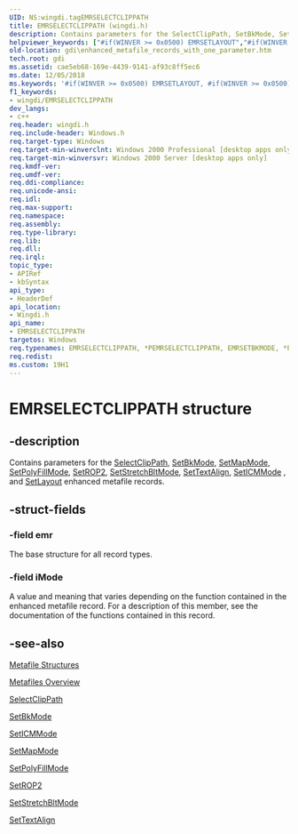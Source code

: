 ```yaml
---
UID: NS:wingdi.tagEMRSELECTCLIPPATH
title: EMRSELECTCLIPPATH (wingdi.h)
description: Contains parameters for the SelectClipPath, SetBkMode, SetMapMode, SetPolyFillMode, SetROP2, SetStretchBltMode, SetTextAlign, SetICMMode , and SetLayout enhanced metafile records.
helpviewer_keywords: ["#if(WINVER >= 0x0500) EMRSETLAYOUT","#if(WINVER >= 0x0500) EMRSETLAYOUT structure [Windows GDI]","*PEMRSELECTCLIPPATH","*PEMRSETBKMODE","*PEMRSETICMMODE","*PEMRSETLAYOUT","*PEMRSETMAPMODE","*PEMRSETPOLYFILLMODE","*PEMRSETROP2","*PEMRSETSTRETCHBLTMODE","*PEMRSETTEXTALIGN","EMRSELECTCLIPPATH","EMRSELECTCLIPPATH structure [Windows GDI]","EMRSETBKMODE","EMRSETBKMODE structure [Windows GDI]","EMRSETICMMODE","EMRSETICMMODE structure [Windows GDI]","EMRSETLAYOUT","EMRSETMAPMODE","EMRSETMAPMODE structure [Windows GDI]","EMRSETPOLYFILLMODE","EMRSETPOLYFILLMODE structure [Windows GDI]","EMRSETROP2","EMRSETROP2 structure [Windows GDI]","EMRSETSTRETCHBLTMODE","EMRSETSTRETCHBLTMODE structure [Windows GDI]","EMRSETTEXTALIGN","EMRSETTEXTALIGN structure [Windows GDI]","Enhanced Metafile Records with One Parameter","Enhanced Metafile Records with One Parameter structure [Windows GDI]","PEMRSELECTCLIPPATH","PEMRSELECTCLIPPATH structure pointer [Windows GDI]","PEMRSETBKMODE","PEMRSETBKMODE structure pointer [Windows GDI]","PEMRSETICMMODE","PEMRSETICMMODE structure pointer [Windows GDI]","PEMRSETLAYOUT #endif / WINVER >= 0x0500 /","PEMRSETLAYOUT #endif / WINVER >= 0x0500 / structure pointer [Windows GDI]","PEMRSETMAPMODE","PEMRSETMAPMODE structure pointer [Windows GDI]","PEMRSETPOLYFILLMODE","PEMRSETPOLYFILLMODE structure pointer [Windows GDI]","PEMRSETROP2","PEMRSETROP2 structure pointer [Windows GDI]","PEMRSETSTRETCHBLTMODE","PEMRSETSTRETCHBLTMODE structure pointer [Windows GDI]","PEMRSETTEXTALIGN","PEMRSETTEXTALIGN structure pointer [Windows GDI]","_win32_Enhanced_Metafile_Records_with_One_Parameter_str","gdi.enhanced_metafile_records_with_one_parameter","wingdi/#if(WINVER >= 0x0500) EMRSETLAYOUT","wingdi/EMRSETBKMODE","wingdi/EMRSETICMMODE","wingdi/EMRSETMAPMODE","wingdi/EMRSETPOLYFILLMODE","wingdi/EMRSETROP2","wingdi/EMRSETSTRETCHBLTMODE","wingdi/EMRSETTEXTALIGN","wingdi/Enhanced Metafile Records with One Parameter","wingdi/PEMRSELECTCLIPPATH","wingdi/PEMRSETBKMODE","wingdi/PEMRSETICMMODE","wingdi/PEMRSETLAYOUT #endif / WINVER >= 0x0500 /","wingdi/PEMRSETMAPMODE","wingdi/PEMRSETPOLYFILLMODE","wingdi/PEMRSETROP2","wingdi/PEMRSETSTRETCHBLTMODE","wingdi/PEMRSETTEXTALIGN"]
old-location: gdi\enhanced_metafile_records_with_one_parameter.htm
tech.root: gdi
ms.assetid: cae5eb68-169e-4439-9141-af93c8ff5ec6
ms.date: 12/05/2018
ms.keywords: '#if(WINVER >= 0x0500) EMRSETLAYOUT, #if(WINVER >= 0x0500) EMRSETLAYOUT structure [Windows GDI], *PEMRSELECTCLIPPATH, *PEMRSETBKMODE, *PEMRSETICMMODE, *PEMRSETLAYOUT, *PEMRSETMAPMODE, *PEMRSETPOLYFILLMODE, *PEMRSETROP2, *PEMRSETSTRETCHBLTMODE, *PEMRSETTEXTALIGN, EMRSELECTCLIPPATH, EMRSELECTCLIPPATH structure [Windows GDI], EMRSETBKMODE, EMRSETBKMODE structure [Windows GDI], EMRSETICMMODE, EMRSETICMMODE structure [Windows GDI], EMRSETLAYOUT, EMRSETMAPMODE, EMRSETMAPMODE structure [Windows GDI], EMRSETPOLYFILLMODE, EMRSETPOLYFILLMODE structure [Windows GDI], EMRSETROP2, EMRSETROP2 structure [Windows GDI], EMRSETSTRETCHBLTMODE, EMRSETSTRETCHBLTMODE structure [Windows GDI], EMRSETTEXTALIGN, EMRSETTEXTALIGN structure [Windows GDI], Enhanced Metafile Records with One Parameter, Enhanced Metafile Records with One Parameter structure [Windows GDI], PEMRSELECTCLIPPATH, PEMRSELECTCLIPPATH structure pointer [Windows GDI], PEMRSETBKMODE, PEMRSETBKMODE structure pointer [Windows GDI], PEMRSETICMMODE, PEMRSETICMMODE structure pointer [Windows GDI], PEMRSETLAYOUT #endif / WINVER >= 0x0500 /, PEMRSETLAYOUT #endif / WINVER >= 0x0500 / structure pointer [Windows GDI], PEMRSETMAPMODE, PEMRSETMAPMODE structure pointer [Windows GDI], PEMRSETPOLYFILLMODE, PEMRSETPOLYFILLMODE structure pointer [Windows GDI], PEMRSETROP2, PEMRSETROP2 structure pointer [Windows GDI], PEMRSETSTRETCHBLTMODE, PEMRSETSTRETCHBLTMODE structure pointer [Windows GDI], PEMRSETTEXTALIGN, PEMRSETTEXTALIGN structure pointer [Windows GDI], _win32_Enhanced_Metafile_Records_with_One_Parameter_str, gdi.enhanced_metafile_records_with_one_parameter, wingdi/#if(WINVER >= 0x0500) EMRSETLAYOUT, wingdi/EMRSETBKMODE, wingdi/EMRSETICMMODE, wingdi/EMRSETMAPMODE, wingdi/EMRSETPOLYFILLMODE, wingdi/EMRSETROP2, wingdi/EMRSETSTRETCHBLTMODE, wingdi/EMRSETTEXTALIGN, wingdi/Enhanced Metafile Records with One Parameter, wingdi/PEMRSELECTCLIPPATH, wingdi/PEMRSETBKMODE, wingdi/PEMRSETICMMODE, wingdi/PEMRSETLAYOUT #endif / WINVER >= 0x0500 /, wingdi/PEMRSETMAPMODE, wingdi/PEMRSETPOLYFILLMODE, wingdi/PEMRSETROP2, wingdi/PEMRSETSTRETCHBLTMODE, wingdi/PEMRSETTEXTALIGN'
f1_keywords:
- wingdi/EMRSELECTCLIPPATH
dev_langs:
- c++
req.header: wingdi.h
req.include-header: Windows.h
req.target-type: Windows
req.target-min-winverclnt: Windows 2000 Professional [desktop apps only]
req.target-min-winversvr: Windows 2000 Server [desktop apps only]
req.kmdf-ver: 
req.umdf-ver: 
req.ddi-compliance: 
req.unicode-ansi: 
req.idl: 
req.max-support: 
req.namespace: 
req.assembly: 
req.type-library: 
req.lib: 
req.dll: 
req.irql: 
topic_type:
- APIRef
- kbSyntax
api_type:
- HeaderDef
api_location:
- Wingdi.h
api_name:
- EMRSELECTCLIPPATH
targetos: Windows
req.typenames: EMRSELECTCLIPPATH, *PEMRSELECTCLIPPATH, EMRSETBKMODE, *PEMRSETBKMODE, EMRSETMAPMODE, *PEMRSETMAPMODE, EMRSETLAYOUT, *PEMRSETLAYOUT, EMRSETPOLYFILLMODE, *PEMRSETPOLYFILLMODE, EMRSETROP2, *PEMRSETROP2, EMRSETSTRETCHBLTMODE, *PEMRSETSTRETCHBLTMODE, EMRSETICMMODE, *PEMRSETICMMODE, EMRSETTEXTALIGN, *PEMRSETTEXTALIGN
req.redist: 
ms.custom: 19H1
---
```


# EMRSELECTCLIPPATH structure


## -description



Contains parameters for the <a href="https://docs.microsoft.com/windows/desktop/api/wingdi/nf-wingdi-selectclippath">SelectClipPath</a>, <a href="https://docs.microsoft.com/windows/desktop/api/wingdi/nf-wingdi-setbkmode">SetBkMode</a>, <a href="https://docs.microsoft.com/windows/desktop/api/wingdi/nf-wingdi-setmapmode">SetMapMode</a>, <a href="https://docs.microsoft.com/windows/desktop/api/wingdi/nf-wingdi-setpolyfillmode">SetPolyFillMode</a>, <a href="https://docs.microsoft.com/windows/desktop/api/wingdi/nf-wingdi-setrop2">SetROP2</a>, <a href="https://docs.microsoft.com/windows/desktop/api/wingdi/nf-wingdi-setstretchbltmode">SetStretchBltMode</a>, <a href="https://docs.microsoft.com/windows/desktop/api/wingdi/nf-wingdi-settextalign">SetTextAlign</a>, <a href="https://docs.microsoft.com/windows/desktop/api/wingdi/nf-wingdi-seticmmode">SetICMMode</a> , and <a href="https://docs.microsoft.com/windows/desktop/api/wingdi/nf-wingdi-setlayout">SetLayout</a> enhanced metafile records.




## -struct-fields




### -field emr

The base structure for all record types.


### -field iMode

A value and meaning that varies depending on the function contained in the enhanced metafile record. For a description of this member, see the documentation of the functions contained in this record.


## -see-also




<a href="https://docs.microsoft.com/windows/desktop/gdi/metafile-structures">Metafile Structures</a>



<a href="https://docs.microsoft.com/windows/desktop/gdi/metafiles">Metafiles Overview</a>



<a href="https://docs.microsoft.com/windows/desktop/api/wingdi/nf-wingdi-selectclippath">SelectClipPath</a>



<a href="https://docs.microsoft.com/windows/desktop/api/wingdi/nf-wingdi-setbkmode">SetBkMode</a>



<a href="https://docs.microsoft.com/windows/desktop/api/wingdi/nf-wingdi-seticmmode">SetICMMode</a>



<a href="https://docs.microsoft.com/windows/desktop/api/wingdi/nf-wingdi-setmapmode">SetMapMode</a>



<a href="https://docs.microsoft.com/windows/desktop/api/wingdi/nf-wingdi-setpolyfillmode">SetPolyFillMode</a>



<a href="https://docs.microsoft.com/windows/desktop/api/wingdi/nf-wingdi-setrop2">SetROP2</a>



<a href="https://docs.microsoft.com/windows/desktop/api/wingdi/nf-wingdi-setstretchbltmode">SetStretchBltMode</a>



<a href="https://docs.microsoft.com/windows/desktop/api/wingdi/nf-wingdi-settextalign">SetTextAlign</a>
 

 

